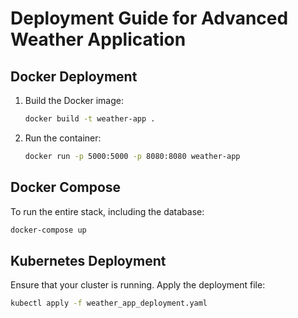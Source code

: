 # Deployment Guide for Advanced Weather Application

## Docker Deployment

1. Build the Docker image:
    ```bash
    docker build -t weather-app .
    ```

2. Run the container:
    ```bash
    docker run -p 5000:5000 -p 8080:8080 weather-app
    ```

## Docker Compose

To run the entire stack, including the database:

```bash
docker-compose up
```

## Kubernetes Deployment

Ensure that your cluster is running.
Apply the deployment file:
```bash
kubectl apply -f weather_app_deployment.yaml
```